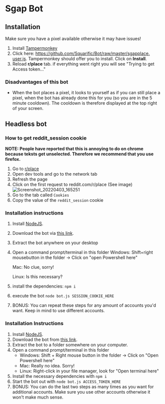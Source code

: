 # Sgap Bot

## Installation

Make sure you have a pixel available otherwise it may have issues!

1. Install [Tampermonkey](https://www.tampermonkey.net/)
2. Click here: [https://github.com/Squarific/Bot/raw/master/sgapplace.
   user.js](https://github.com/anoadragon453/Bot/raw/master/sgapplace.user.js). Tampermonkey 
   should offer you to install. Click on **Install**.
3. Reload **r/place** tab. if everything went right you will see "Trying to get 
   Access token..."

### Disadvantages of this bot

- When the bot places a pixel, it looks to yourself as if you can still place a pixel,
  when the bot has already done this for you (so you are in the 5 minute cooldown). The
  cooldown is therefore displayed at the top right of your screen.

## Headless bot

### How to get reddit_session cookie
**NOTE: People have reported that this is annoying to do on chrome because teksts get unselected. Therefore we recommend that you use firefox.**

1. Go to [r/place](https://reddit.com/r/place)
2. Open dev tools and go to the network tab
3. Refresh the page
4. Click on the first request to reddit.com/r/place (See image)
![Screenshot_20220403_165251](https://user-images.githubusercontent.com/9784257/161433856-27ef7e7c-7f00-4b37-b274-4199ea919aa9.png)
5. Go to the tab called `Cookies`
6. Copy the value of the `reddit_session` cookie

### Installation instructions

1. Install [NodeJS](https://nodejs.org/).
2. Download the bot via [this link](https://github.com/PlaceNL/Bot/archive/refs/heads/master.zip).
3. Extract the bot anywhere on your desktop
4. Open a command prompt/terminal in this folder
    Windows: Shift+right mousebutton in the folder -> Click on "open Powershell here"
    
    Mac: No clue, sorry!
    
    Linux: Is this necessary?
5. install the dependencies: `npm i`
6. execute the bot `node bot.js SESSION_COOKIE_HERE`
7. BONUS: You can repeat these steps for any amount of accounts you'd want. Keep in mind to use different accounts.

### Installation Instructions

1. Install [NodeJS](https://nodejs.org/).
2. Download the bot from [this link](https://github.com/anoadragon453/Bot/archive/refs/heads/master.zip).
4. Extract the bot to a folder somewhere on your computer.
5. Open a command prompt/terminal in this folder
    * Windows: Shift + Right mouse button in the folder -> Click on "Open Powershell here"
    * Mac: Really no idea. Sorry!
    * Linux: Right-click in your file manager, look for "Open terminal here"
6. Install the necessary dependencies with `npm i`
7. Start the bot out with `node bot.js ACCESS_TOKEN_HERE`
8. BONUS: You can do the last two steps as many times as you want for additional accounts. Make sure you use other accounts otherwise it won't make much sense. 